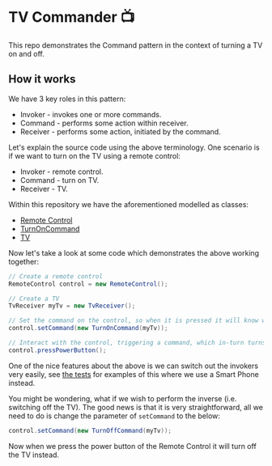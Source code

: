 # TV Commander :tv:
This repo demonstrates the Command pattern in the context of turning a TV on and off.

## How it works
We have 3 key roles in this pattern:
* Invoker - invokes one or more commands.
* Command - performs some action within receiver.
* Receiver - performs some action, initiated by the command.

Let's explain the source code using the above terminology. One scenario is if we want to turn on the TV using a remote
control:
* Invoker - remote control.
* Command - turn on TV.
* Receiver - TV.

Within this repository we have the aforementioned modelled as classes:
* [Remote Control](./src/main/java/invokers/RemoteControl.java)
* [TurnOnCommand](./src/main/java/commands/TurnOnCommand.java)
* [TV](./src/main/java/receivers/TvReceiver.java)

Now let's take a look at some code which demonstrates the above working together:
```java
// Create a remote control
RemoteControl control = new RemoteControl();

// Create a TV
TvReceiver myTv = new TvReceiver();

// Set the command on the control, so when it is pressed it will know which command to execute
control.setCommand(new TurnOnCommand(myTv));

// Interact with the control, triggering a command, which in-turn turns the TV on
control.pressPowerButton();
```
One of the nice features about the above is we can switch out the invokers very easily, see
[the tests](./src/test/java/CommandTests.java) for examples of this where we use a Smart Phone instead.

You might be wondering, what if we wish to perform the inverse (i.e. switching off the TV). The good news is that it is
very straightforward, all we need to do is change the parameter of `setCommand` to the below:
```java
control.setCommand(new TurnOffCommand(myTv));
```
Now when we press the power button of the Remote Control it will turn off the TV instead.